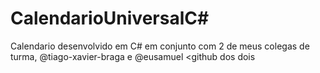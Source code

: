 # CalendarioUniversalC#
Calendario desenvolvido em C# em conjunto com 2 de meus colegas de turma, @tiago-xavier-braga e @eusamuel  <github dos dois
                                                                                                                   
